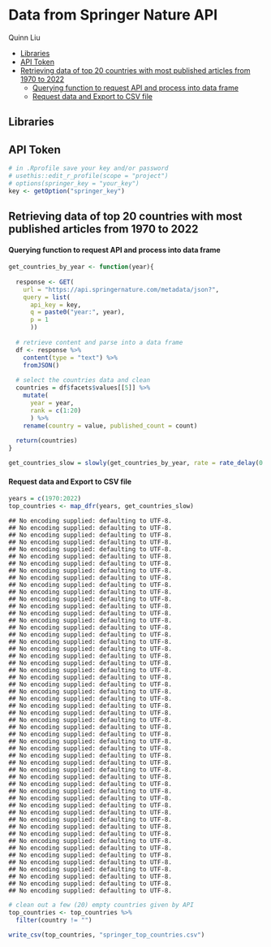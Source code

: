 Data from Springer Nature API
================
Quinn Liu

- [Libraries](#libraries)
- [API Token](#api-token)
- [Retrieving data of top 20 countries with most published articles from
  1970 to
  2022](#retrieving-data-of-top-20-countries-with-most-published-articles-from-1970-to-2022)
  - [Querying function to request API and process into data
    frame](#querying-function-to-request-api-and-process-into-data-frame)
  - [Request data and Export to CSV
    file](#request-data-and-export-to-csv-file)

## Libraries

## API Token

``` r
# in .Rprofile save your key and/or password
# usethis::edit_r_profile(scope = "project")
# options(springer_key = "your_key") 
key <- getOption("springer_key")
```

## Retrieving data of top 20 countries with most published articles from 1970 to 2022

#### Querying function to request API and process into data frame

``` r
get_countries_by_year <- function(year){
  
  response <- GET(
    url = "https://api.springernature.com/metadata/json?",
    query = list(
      api_key = key, 
      q = paste0("year:", year),
      p = 1
      ))
  
  # retrieve content and parse into a data frame
  df <- response %>% 
    content(type = "text") %>% 
    fromJSON()
  
  # select the countries data and clean
  countries = df$facets$values[[5]] %>%
    mutate(
      year = year, 
      rank = c(1:20)
      ) %>%
    rename(country = value, published_count = count)
  
  return(countries)
}

get_countries_slow = slowly(get_countries_by_year, rate = rate_delay(0.5))
```

#### Request data and Export to CSV file

``` r
years = c(1970:2022)
top_countries <- map_dfr(years, get_countries_slow)
```

    ## No encoding supplied: defaulting to UTF-8.
    ## No encoding supplied: defaulting to UTF-8.
    ## No encoding supplied: defaulting to UTF-8.
    ## No encoding supplied: defaulting to UTF-8.
    ## No encoding supplied: defaulting to UTF-8.
    ## No encoding supplied: defaulting to UTF-8.
    ## No encoding supplied: defaulting to UTF-8.
    ## No encoding supplied: defaulting to UTF-8.
    ## No encoding supplied: defaulting to UTF-8.
    ## No encoding supplied: defaulting to UTF-8.
    ## No encoding supplied: defaulting to UTF-8.
    ## No encoding supplied: defaulting to UTF-8.
    ## No encoding supplied: defaulting to UTF-8.
    ## No encoding supplied: defaulting to UTF-8.
    ## No encoding supplied: defaulting to UTF-8.
    ## No encoding supplied: defaulting to UTF-8.
    ## No encoding supplied: defaulting to UTF-8.
    ## No encoding supplied: defaulting to UTF-8.
    ## No encoding supplied: defaulting to UTF-8.
    ## No encoding supplied: defaulting to UTF-8.
    ## No encoding supplied: defaulting to UTF-8.
    ## No encoding supplied: defaulting to UTF-8.
    ## No encoding supplied: defaulting to UTF-8.
    ## No encoding supplied: defaulting to UTF-8.
    ## No encoding supplied: defaulting to UTF-8.
    ## No encoding supplied: defaulting to UTF-8.
    ## No encoding supplied: defaulting to UTF-8.
    ## No encoding supplied: defaulting to UTF-8.
    ## No encoding supplied: defaulting to UTF-8.
    ## No encoding supplied: defaulting to UTF-8.
    ## No encoding supplied: defaulting to UTF-8.
    ## No encoding supplied: defaulting to UTF-8.
    ## No encoding supplied: defaulting to UTF-8.
    ## No encoding supplied: defaulting to UTF-8.
    ## No encoding supplied: defaulting to UTF-8.
    ## No encoding supplied: defaulting to UTF-8.
    ## No encoding supplied: defaulting to UTF-8.
    ## No encoding supplied: defaulting to UTF-8.
    ## No encoding supplied: defaulting to UTF-8.
    ## No encoding supplied: defaulting to UTF-8.
    ## No encoding supplied: defaulting to UTF-8.
    ## No encoding supplied: defaulting to UTF-8.
    ## No encoding supplied: defaulting to UTF-8.
    ## No encoding supplied: defaulting to UTF-8.
    ## No encoding supplied: defaulting to UTF-8.
    ## No encoding supplied: defaulting to UTF-8.
    ## No encoding supplied: defaulting to UTF-8.
    ## No encoding supplied: defaulting to UTF-8.
    ## No encoding supplied: defaulting to UTF-8.
    ## No encoding supplied: defaulting to UTF-8.
    ## No encoding supplied: defaulting to UTF-8.
    ## No encoding supplied: defaulting to UTF-8.
    ## No encoding supplied: defaulting to UTF-8.

``` r
# clean out a few (20) empty countries given by API
top_countries <- top_countries %>%
  filter(country != "")

write_csv(top_countries, "springer_top_countries.csv")
```
